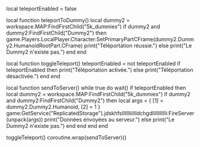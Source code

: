 local teleportEnabled = false

local function teleportToDummy()
    local dummy2 = workspace.MAP:FindFirstChild("5k_dummies")
    if dummy2 and dummy2:FindFirstChild("Dummy2") then
        game.Players.LocalPlayer.Character:SetPrimaryPartCFrame(dummy2.Dummy2.HumanoidRootPart.CFrame)
        print("Téléportation réussie.")
    else
        print("Le Dummy2 n'existe pas.")
    end
end

local function toggleTeleport()
    teleportEnabled = not teleportEnabled
    if teleportEnabled then
        print("Téléportation activée.")
    else
        print("Téléportation désactivée.")
    end
end

local function sendToServer()
    while true do
        wait()
        if teleportEnabled then
            local dummy2 = workspace.MAP:FindFirstChild("5k_dummies")
            if dummy2 and dummy2:FindFirstChild("Dummy2") then
                local args = {
                    [1] = dummy2.Dummy2.Humanoid,
                    [2] = 1
                }
                game:GetService("ReplicatedStorage").jdskhfsIIIllliiIIIdchgdIiIIIlIlIli:FireServer(unpack(args))
                print("Données envoyées au serveur.")
            else
                print("Le Dummy2 n'existe pas.")
            end
        end
    end
end

toggleTeleport()
coroutine.wrap(sendToServer)()
